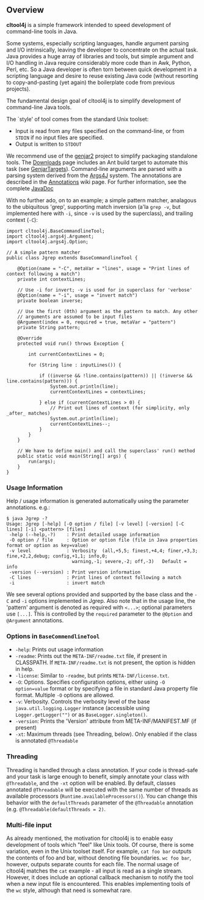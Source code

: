 ## Overview ##
**cltool4j** is a simple framework intended to speed development of
command-line tools in Java.

Some systems, especially scripting languages, handle argument parsing and I/O
intrinsically, leaving the developer to concentrate on the actual
task. Java provides a huge array of libraries and tools, but simple
argument and I/O handling in Java require considerably more code than
in Awk, Python, Perl, etc. So a Java developer is often torn between
quick development in a scripting language and desire to reuse existing
Java code (without resorting to copy-and-pasting (yet again) the
boilerplate code from previous projects).

The fundamental design goal of cltool4j is to simplify development of
command-line Java tools.

The `style' of tool comes from the standard Unix toolset:
  * Input is read from any files specified on the command-line, or from `STDIN` if no input files are specified.
  * Output is written to `STDOUT`

We recommend use of the [genjar2](http://code.google.com/p/genjar2) project to simplify packaging standalone tools. The [Downloads](http://code.google.com/p/cltool4j/downloads/list) page includes an Ant build target to automate this task (see [GenjarTargets](GenjarTargets.md)). Command-line arguments are parsed with a parsing system derived from the [Args4J](http://weblogs.java.net/blog/kohsuke/archive/2005/05/parsing_command.html) system. The annotations are described in the [Annotations](Annotations.md) wiki page. For further information, see the complete [JavaDoc](http://wiki.cltool4j.googlecode.com/hg/javadoc/index.html)

With no further ado, on to an example; a simple pattern matcher,
analagous to the ubiquitous 'grep', supporting match inversion (a'la
`grep -v`, but implemented here with `-i`, since `-v` is used by the
superclass), and trailing context (`-C`):

```
import cltool4j.BaseCommandlineTool;
import cltool4j.args4j.Argument;
import cltool4j.args4j.Option;

// A simple pattern matcher
public class Jgrep extends BaseCommandlineTool {

    @Option(name = "-C", metaVar = "lines", usage = "Print lines of context following a match")
    private int contextLines;

    // Use -i for invert; -v is used for in superclass for 'verbose'
    @Option(name = "-i", usage = "invert match")
    private boolean inverse;

    // Use the first (0th) argument as the pattern to match. Any other
    // arguments are assumed to be input files
    @Argument(index = 0, required = true, metaVar = "pattern")
    private String pattern;

    @Override
    protected void run() throws Exception {

        int currentContextLines = 0;

        for (String line : inputLines()) {

            if ((inverse && !line.contains(pattern)) || (!inverse && line.contains(pattern))) {
                System.out.println(line);
                currentContextLines = contextLines;

            } else if (currentContextLines > 0) {
                // Print out lines of context (for simplicity, only _after_ matches)
                System.out.println(line);
                currentContextLines--;
            }
        }
    }

    // We have to define main() and call the superclass' run() method
    public static void main(String[] args) {
        run(args);
    }
}
```

### Usage Information ###
Help / usage information is generated automatically using the
parameter annotations. e.g.:

```
$ java Jgrep -?
Usage: Jgrep [-help] [-O option / file] [-v level] [-version] [-C lines] [-i] <pattern> [files]
 -help (--help,-?)    : Print detailed usage information
 -O option / file     : Option or option file (file in Java properties format or option as key=value)
 -v level             : Verbosity  (all,+5,5; finest,+4,4; finer,+3,3; fine,+2,2,debug; config,+1,1; info,0;
                        warning,-1; severe,-2; off,-3)   Default = info
 -version (--version) : Print version information
 -C lines             : Print lines of context following a match
 -i                   : invert match
```

We see several options provided and supported by the base class and
the `-C` and `-i` options implemented in Jgrep. Also note that in the
usage line, the 'pattern' argument is denoted as required with `<...>`;
optional parameters use `[...]`. This is controlled by the `required`
parameter to the `@Option` and `@Argument` annotations.

### Options in `BaseCommendlineTool` ###
  * `-help`: Prints out usage information
  * `-readme`: Prints out the `META-INF/readme.txt` file, if present in CLASSPATH. If `META-INF/readme.txt` is not present, the option is hidden in help.
  * `-license`: Similar to `-readme`, but prints `META-INF/license.txt`.
  * `-O`: Options. Specifies configuration options, either using `-O option=value` format or by specifying a file in standard Java property file format. Multiple `-O` options are allowed.
  * `-v`: Verbosity. Controls the verbosity level of the base `java.util.logging.Logger` instance (accessible using `Logger.getLogger("")` or as `BaseLogger.singleton()`.
  * `-version`: Prints the 'Version' attribute from META-INF/MANIFEST.MF (if present)
  * `-xt`: Maximum threads (see Threading, below). Only enabled if the class is annotated `@Threadable`


### Threading ###

Threading is handled through a class annotation. If your
code is thread-safe and your task is large enough to benefit, simply
annotate your class with `@Threadable`, and the `-xt` option will be
enabled. By default, classes annotated `@Threadable` will be executed
with the same number of threads as available processors
(`Runtime.availableProcessors()`). You can change this behavior with the
`defaultThreads` parameter of the `@Threadable` annotation
(e.g. `@Threadable(defaultThreads = 2)`.


### Multi-file input ###

As already mentioned, the motivation for cltool4j is to enable easy
development of tools which "feel" like Unix tools. Of course, there is
some variation, even in the Unix toolset itself. For example, `cat foo
bar` outputs the contents of foo and bar, without denoting file
boundaries. `wc foo bar`, however, outputs separate counts for each
file. The normal usage of cltool4j matches the `cat` example - all
input is read as a single stream. However, it does include an optional
callback mechanism to notify the tool when a new input file is
encountered. This enables implementing tools of the `wc` style,
although that need is somewhat rare.
